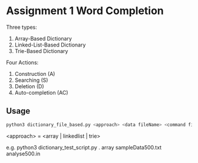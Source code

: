 # Assignment 1 Word Completion

Three types:
1. Array-Based Dictionary
2. Linked-List-Based Dictionary
3. Trie-Based Dictionary

Four Actions:
1. Construction (A)
2. Searching (S)
3. Deletion (D)
4. Auto-completion (AC)


## Usage
```bash
python3 dictionary_file_based.py <approach> <data fileName> <command fileName> <output fileName>
```

\<approach> = <array | linkedlist | trie>

e.g. python3 dictionary_test_script.py . array sampleData500.txt analyse500.in